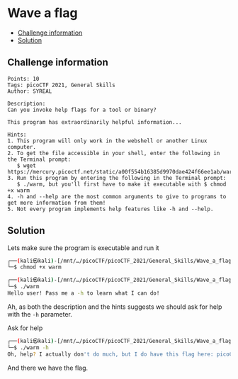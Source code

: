 # Wave a flag

- [Challenge information](#challenge-information)
- [Solution](#solution)

## Challenge information
```
Points: 10
Tags: picoCTF 2021, General Skills
Author: SYREAL

Description:
Can you invoke help flags for a tool or binary? 

This program has extraordinarily helpful information...
 
Hints:
1. This program will only work in the webshell or another Linux computer.
2. To get the file accessible in your shell, enter the following in the Terminal prompt: 
   $ wget https://mercury.picoctf.net/static/a00f554b16385d9970dae424f66ee1ab/warm
3. Run this program by entering the following in the Terminal prompt: 
   $ ./warm, but you'll first have to make it executable with $ chmod +x warm
4. -h and --help are the most common arguments to give to programs to get more information from them!
5. Not every program implements help features like -h and --help.
```

## Solution

Lets make sure the program is executable and run it
```bash
┌──(kali㉿kali)-[/mnt/…/picoCTF/picoCTF_2021/General_Skills/Wave_a_flag]
└─$ chmod +x warm       

┌──(kali㉿kali)-[/mnt/…/picoCTF/picoCTF_2021/General_Skills/Wave_a_flag]
└─$ ./warm            
Hello user! Pass me a -h to learn what I can do!
```

Ah, as both the description and the hints suggests we should ask for help with the `-h` parameter.

Ask for help
```bash
┌──(kali㉿kali)-[/mnt/…/picoCTF/picoCTF_2021/General_Skills/Wave_a_flag]
└─$ ./warm -h
Oh, help? I actually don't do much, but I do have this flag here: picoCTF{<REDACTED>}
```

And there we have the flag.
